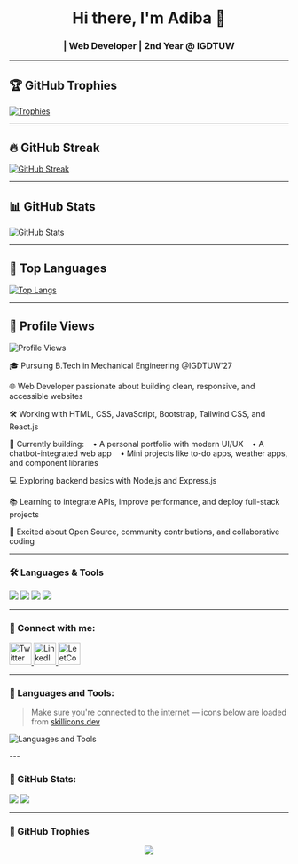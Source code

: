 <h1 align="center">Hi there, I'm Adiba 🌸</h1>
<h3 align="center"> | Web Developer | 2nd Year @ IGDTUW</h3>

---
## 🏆 GitHub Trophies
[![Trophies](https://github-profile-trophy.vercel.app/?username=adiba-zehra&theme=darkhub&no-frame=true&column=8&rank=A,B,C)](https://github.com/ryo-ma/github-profile-trophy)

---

## 🔥 GitHub Streak
[![GitHub Streak](https://streak-stats.demolab.com?user=adiba-zehra&theme=highcontrast&hide_border=true)](https://git.io/streak-stats)

---

## 📊 GitHub Stats
![GitHub Stats](https://github-readme-stats.vercel.app/api?username=adiba-zehra&show_icons=true&theme=radical&hide_border=true)

---

## 📌 Top Languages
[![Top Langs](https://github-readme-stats.vercel.app/api/top-langs/?username=adiba-zehra&layout=compact&theme=tokyonight)](https://github.com/anuraghazra/github-readme-stats)

---

## 👀 Profile Views
![Profile Views](https://komarev.com/ghpvc/?username=adiba-zehra&color=blueviolet&style=flat-square)

🎓 Pursuing B.Tech in Mechanical Engineering @IGDTUW'27

🌐 Web Developer passionate about building clean, responsive, and accessible websites

🛠️ Working with HTML, CSS, JavaScript, Bootstrap, Tailwind CSS, and React.js

🚀 Currently building:
   • A personal portfolio with modern UI/UX
   • A chatbot-integrated web app
   • Mini projects like to-do apps, weather apps, and component libraries

💻 Exploring backend basics with Node.js and Express.js

📚 Learning to integrate APIs, improve performance, and deploy full-stack projects

🌟 Excited about Open Source, community contributions, and collaborative coding

---

### 🛠️ Languages & Tools
<p align="left">
  <img src="https://img.shields.io/badge/Python-3776AB?style=for-the-badge&logo=python&logoColor=white"/>
  <img src="https://img.shields.io/badge/C++-00599C?style=for-the-badge&logo=cplusplus&logoColor=white"/>
  <img src="https://img.shields.io/badge/Figma-F24E1E?style=for-the-badge&logo=figma&logoColor=white"/>
  <img src="https://img.shields.io/badge/VSCode-007ACC?style=for-the-badge&logo=visual-studio-code&logoColor=white"/>
</p>

---

### 🔗 Connect with me:
<p align="left">
  <a href="https://x.com/zehra_adiba" target="_blank">
    <img src="https://cdn.jsdelivr.net/gh/devicons/devicon/icons/twitter/twitter-original.svg" alt="Twitter" width="40" height="40"/>
  </a>
  <a href="https://www.linkedin.com/in/adibaz/" target="_blank">
    <img src="https://cdn.jsdelivr.net/gh/devicons/devicon/icons/linkedin/linkedin-original.svg" alt="LinkedIn" width="40" height="40"/>
  </a>
  <a href="https://leetcode.com/u/adibazehra/" target="_blank">
    <img src="https://img.shields.io/badge/LeetCode-000?style=for-the-badge&logo=leetcode&logoColor=white" alt="LeetCode" height="40"/>
  </a>
</p>



---

### 🔧 Languages and Tools:

> Make sure you're connected to the internet — icons below are loaded from [skillicons.dev](https://skillicons.dev)

<p align="left">
  <img src="https://skillicons.dev/icons?i=python,html,css,js,mysql,bootstrap,git,figma,cpp" alt="Languages and Tools" />
</p>
---

### 🔪 GitHub Stats:
<p align="left">
  <img src="https://github-readme-stats.vercel.app/api/top-langs/?username=adiba-zehra&layout=compact&theme=tokyonight" />
  <img src="https://github-readme-stats.vercel.app/api?username=adiba-zehra&show_icons=true&theme=tokyonight" />
</p>

---

### 🌟 GitHub Trophies
<p align="center">
  <img src="https://github-profile-trophy.vercel.app/?username=adiba-zehra&theme=discord&row=1&margin-w=20&no-frame=true" />
</p>

